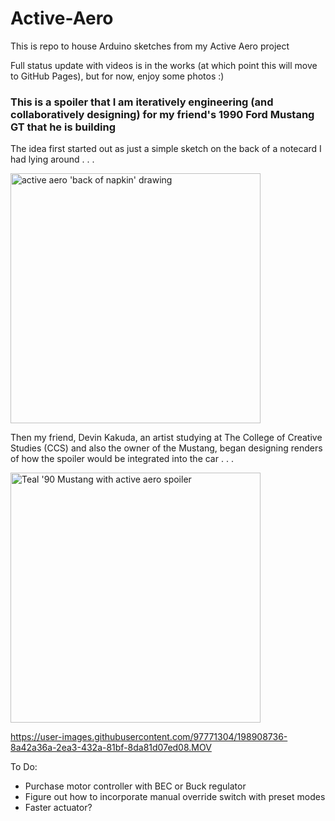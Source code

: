 # Active-Aero
This is repo to house Arduino sketches from my Active Aero project 

Full status update with videos is in the works (at which point this will move to GitHub Pages), but for now, enjoy some photos :)

### This is a spoiler that I am iteratively engineering (and collaboratively designing) for my friend's 1990 Ford Mustang GT that he is building

The idea first started out as just a simple sketch on the back of a notecard I had lying around . . .


<img src="https://drive.google.com/uc?export=view&id=1gQ1w7_WQkcvmAoiEFC5VpXWNA8CsBaBV" alt="active aero 'back of napkin' drawing" width="400"/>

Then my friend, Devin Kakuda, an artist studying at The College of Creative Studies (CCS) and also the owner of the Mustang, began designing renders of how the spoiler would be integrated into the car . . . 

<image src="https://drive.google.com/uc?export=view&id=1_bRO14_mZu-qjMvtMakJpT-s5jc9dnYc" alt="Teal '90 Mustang with active aero spoiler" width='400'/>

https://user-images.githubusercontent.com/97771304/198908736-8a42a36a-2ea3-432a-81bf-8da81d07ed08.MOV


To Do:
- Purchase motor controller with BEC or Buck regulator
- Figure out how to incorporate manual override switch with preset modes
- Faster actuator?
